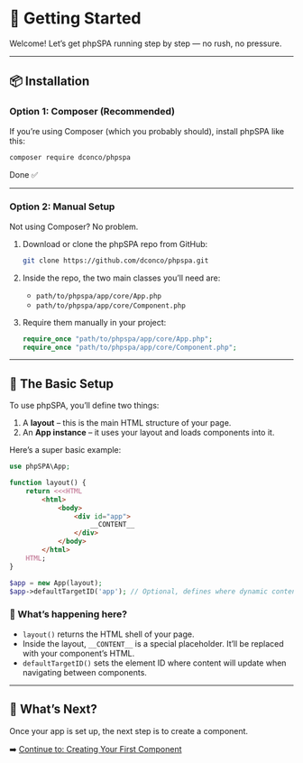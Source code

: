 # 🚀 Getting Started

Welcome! Let’s get phpSPA running step by step — no rush, no pressure.

---

## 📦 Installation

### Option 1: Composer (Recommended)

If you’re using Composer (which you probably should), install phpSPA like this:

```bash
composer require dconco/phpspa
```

Done ✅

---

### Option 2: Manual Setup

Not using Composer? No problem.

1. Download or clone the phpSPA repo from GitHub:

   ```bash
   git clone https://github.com/dconco/phpspa.git
   ```

2. Inside the repo, the two main classes you’ll need are:

   * `path/to/phpspa/app/core/App.php`
   * `path/to/phpspa/app/core/Component.php`

3. Require them manually in your project:

   ```php
   require_once "path/to/phpspa/app/core/App.php";
   require_once "path/to/phpspa/app/core/Component.php";
   ```

---

## 🧱 The Basic Setup

To use phpSPA, you’ll define two things:

1. A **layout** – this is the main HTML structure of your page.
2. An **App instance** – it uses your layout and loads components into it.

Here’s a super basic example:

```php
use phpSPA\App;

function layout() {
    return <<<HTML
        <html>
            <body>
                <div id="app">
                    __CONTENT__
                </div>
            </body>
        </html>
    HTML;
}

$app = new App(layout);
$app->defaultTargetID('app'); // Optional, defines where dynamic content will go
```

### 🧠 What’s happening here?

* `layout()` returns the HTML shell of your page.
* Inside the layout, `__CONTENT__` is a special placeholder. It’ll be replaced with your component’s HTML.
* `defaultTargetID()` sets the element ID where content will update when navigating between components.

---

## 🔧 What’s Next?

Once your app is set up, the next step is to create a component.

➡️ [Continue to: Creating Your First Component](./3-creating-your-first-component.md)
